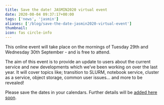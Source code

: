 ```yaml
---
title: Save the date! JASMIN2020 virtual event
date: 2020-08-04 09:37:17+00:00
tags: ['news', 'jasmin']
aliases: ['/blog/save-the-date-jasmin2020-virtual-event']
thumbnail: 
icon: fas circle-info
---
```


This online event will take place on the mornings of Tuesday 29th and Wednesday 30th September - and is free to attend. 




The aim of this event is to provide an update to users about the current service and new developments which we’ve been working on over the last year. It will cover topics like; transition to SLURM, notebook service, cluster as a service, object storage, common user issues… and more to be revealed!




Please save the dates in your calendars. Further details will be [added here soon](https://www.ceda.ac.uk/agenda/jasmin2020-virtual-event/). 


